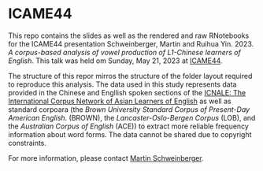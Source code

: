 # ICAME44
This repo contains the slides as well as the rendered and raw RNotebooks for the ICAME44 presentation Schweinberger, Martin and Ruihua Yin. 2023. *A corpus-based analysis of vowel production of L1-Chinese learners of English*. This talk was held om Sunday, May 21, 2023 at [ICAME44](https://humanities.nwu.ac.za/languages/ICAME44).

The structure of this repor mirros the structure of the folder layout required to reproduce this analysis. The data used in this study represents data provided in the Chinese and Engllish spoken sections of the [ICNALE: The International Corpus Network of Asian Learners of English](https://language.sakura.ne.jp/icnale/) as well as standard corpoara (the *Brown University Standard Corpus of Present-Day American English*. (BROWN), the *Lancaster-Oslo-Bergen Corpus* (LOB), and the *Australian Corpus of English* (ACE)) to extract more reliable frequency information about word forms. The data cannot be shared due to copyright constraints.

For more information, please contact [Martin Schweinberger](http://www.martinschweinberger.de).
